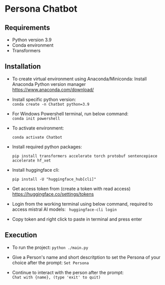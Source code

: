 # Persona Chatbot

## Requirements

- Python version 3.9
- Conda environment
- Transformers

## Installation

- To create virtual environment using Anaconda/Miniconda:
  Install Anaconda Python version manager
  https://www.anaconda.com/download/

- Install specific python version:  
  `conda create -n Chatbot python=3.9`

- For Windows Powershell terminal, run below command:  
  `conda init powershell`

- To activate environment:

  `conda activate Chatbot`

- Install required python packages:

  `pip install transformers accelerate torch protobuf sentencepiece accelerate hf_xet`

- Install huggingface cli:

  `pip install -U "huggingface_hub[cli]"`

- Get access token from (create a token with read access)
  https://huggingface.co/settings/tokens

- Login from the working terminal using below command, required to access mistral AI models:
  ` huggingface-cli login`

- Copy token and right click to paste in terminal and press enter

## Execution

- To run the project:
  `python ./main.py`

- Give a Person's name and short descritption to set the Persona of your choice after the prompt:
  `Set Persona`

- Continue to interact with the person after the prompt:  
  `Chat with {name}, (type 'exit' to quit)`
